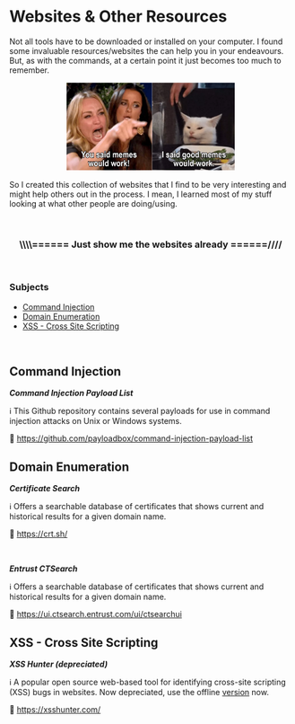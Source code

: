 # Websites & Other Resources

Not all tools have to be downloaded or installed on your computer. I found some invaluable resources/websites the can help you in your endeavours. But, as with the commands, at a certain point it just becomes too much to remember.

<p align="center"><img alt="Need a better meme here.." src="https://github.com/Kevinovitz/cyber-security-megathread/blob/main/images/Cyber_Meme_03.png" width="300" /></p>

So I created this collection of websites that I find to be very interesting and might help others out in the process. I mean, I learned most of my stuff looking at what other people are doing/using.

</br>

<h3><p align="center">\\\\====== Just show me the websites already ======////</p></h3>

</br>

<h3>Subjects</h3>

- [Command Injection](3command-injection)
- [Domain Enumeration](#domain-enumeration)
- [XSS - Cross Site Scripting](#xss---cross-site-scripting)

</br>

<h2>Command Injection</h2>

***Command Injection Payload List***

ℹ️ This Github repository contains several payloads for use in command injection attacks on Unix or Windows systems.

🔗 https://github.com/payloadbox/command-injection-payload-list

<h2>Domain Enumeration</h2>

***Certificate Search***

ℹ️ Offers a searchable database of certificates that shows current and historical results for a given domain name.

🔗 https://crt.sh/

</br>

***Entrust CTSearch***

ℹ️ Offers a searchable database of certificates that shows current and historical results for a given domain name.

🔗 https://ui.ctsearch.entrust.com/ui/ctsearchui

<h2>XSS - Cross Site Scripting</h2>

***XSS Hunter (depreciated)***

ℹ️ A popular open source web-based tool for identifying cross-site scripting (XSS) bugs in websites. Now depreciated, use the offline [version](tools.md#xss---cross-site-scripting) now.

🔗 https://xsshunter.com/

<!--- 
***NAME***

ℹ️ 

🔗 
--->
